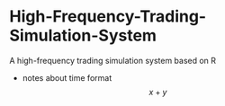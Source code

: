 # High-Frequency-Trading-Simulation-System
A high-frequency trading simulation system based on R

 + notes about time format
$$x+y$$
